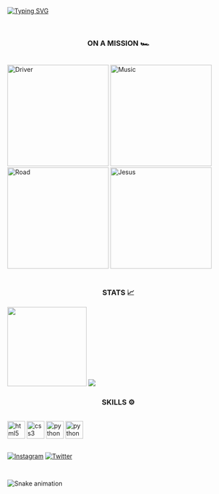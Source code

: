 [![Typing SVG](https://readme-typing-svg.herokuapp.com/?color=00bfbf&size=35&center=true&vCenter=true&width=1000&lines=HELLO,+Juliano+Freitas+Here!;I'm+23+years+old;I'am+from+Recife,+PE;I+study+Computer+Science+at+Nova+Roma)](https://git.io/typing-svg)

<br>

<h3 align="center"> ON A MISSION 🏎️  </h3>

<br>
<div style="display: inline_block">
<img src="https://github.com/julianosfreitas/projeto-git/blob/master/gifum.gif" aling="center" alt="Driver" width="230"/>
<img src="https://github.com/julianosfreitas/projeto-git/blob/master/giphy.gif" aling="center" alt="Music" width="230"/>
<img src="https://github.com/julianosfreitas/projeto-git/blob/master/ggi.gif" aling="center" alt="Road" width="230"/>
<img src="https://github.com/julianosfreitas/projeto-git/blob/master/jjshvn.gif" aling="center" alt="Jesus" width="230"/>
</div>

<br>
<h3 align="center"> STATS 📈 </h3> 
<div>
    <a hef="https://github.com/julianosfreitas">
    <img height="180em" src="https://github-readme-stats.vercel.app/api?username=julianosfreitas&show_icons=true&theme=midnight-purple&include_all_commits=true"/>
    <img heigth="180em" src="https://github-readme-stats.vercel.app/api/top-langs/?username=julianosfreitas&layout=compact&langs_count=16&theme=midnight-purple"/>
</div>

<h3 align="center"> SKILLS ⚙️ </h3>

<div style="display: inline_block"><br/>
    <img align="center" alt="html5" heigth="30" width="40" src="https://cdn.jsdelivr.net/gh/devicons/devicon/icons/html5/html5-original.svg" />
    <img align="center" alt="css3" heigth="30" width="40" src="https://cdn.jsdelivr.net/gh/devicons/devicon/icons/css3/css3-original.svg" />
    <img align="center" alt="python" heigth="30" width="40" src="https://cdn.jsdelivr.net/gh/devicons/devicon/icons/python/python-original.svg" />
    <img align="center" alt="python" heigth="30" width="40" src="https://cdn.jsdelivr.net/gh/devicons/devicon/icons/java/java-original.svg" />
</div>

<br>

[![Instagram](https://img.shields.io/badge/Instagram-E4405F?style=for-the-badge&logo=instagram&logoColor=white)](https://instagram.com/julianosfreitas)
[![Twitter](https://img.shields.io/badge/Twitter-1DA1F2?style=for-the-badge&logo=twitter&logoColor=white)](https://twitter.com)

<br>

![Snake animation](https://github.com/julianosfreitas/julianosfreitas/blob/output/github-contribution-grid-snake.svg)
